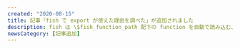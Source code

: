 ```yaml
---
created: "2020-08-15"
title: 記事「fish で export が使えた理由を調べた」が追加されました
description: fish は \$fish_function_path 配下の function を自動で読み込む、export function はこの配下にある function なのでコマンドとして使えた。
newsCategory: [記事追加]
---
```

